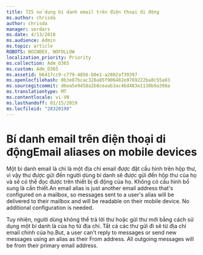 ```yaml
---
title: 725 sử dụng bí danh email trên điện thoại di động
ms.author: chrisda
author: chrisda
manager: serdars
ms.date: 4/13/2018
ms.audience: Admin
ms.topic: article
ROBOTS: NOINDEX, NOFOLLOW
localization_priority: Priority
ms.collection: Adm_O365
ms.custom: Adm_O365
ms.assetid: b6417cc9-c779-4856-b0e1-a2882af39397
ms.openlocfilehash: 0b3e87bcac328a85f906482e9769222ba8c55a83
ms.sourcegitcommit: d6ea5e9458a2b8ceaab3ac4bd483e1130b9a398a
ms.translationtype: MT
ms.contentlocale: vi-VN
ms.lasthandoff: 01/15/2019
ms.locfileid: "28320190"
---
```

# <a name="email-aliases-on-mobile-devices"></a><span data-ttu-id="38298-102">Bí danh email trên điện thoại di động</span><span class="sxs-lookup"><span data-stu-id="38298-102">Email aliases on mobile devices</span></span>

<span data-ttu-id="38298-p101">Một bí danh email là chỉ là một địa chỉ email được đặt cấu hình trên hộp thư, vì vậy thư được gửi đến người dùng bí danh sẽ được gửi đến hộp thư của họ và sẽ có thể đọc được trên thiết bị di động của họ. Không có cấu hình bổ sung là cần thiết.</span><span class="sxs-lookup"><span data-stu-id="38298-p101">An email alias is just another email address that's configured on a mailbox, so messages sent to a user's alias will be delivered to their mailbox and will be readable on their mobile device. No additional configuration is needed.</span></span>
  
<span data-ttu-id="38298-p102">Tuy nhiên, người dùng không thể trả lời thư hoặc gửi thư mới bằng cách sử dụng một bí danh là của họ từ địa chỉ. Tất cả các thư gửi đi sẽ từ địa chỉ email chính của họ.</span><span class="sxs-lookup"><span data-stu-id="38298-p102">But, a user can't reply to messages or send new messages using an alias as their From address. All outgoing messages will be from their primary email address.</span></span>
  

